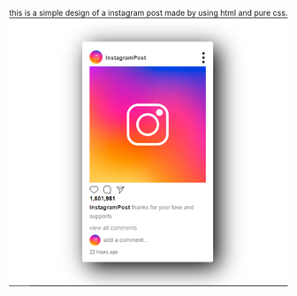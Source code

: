 this is a simple design of a instagram post made by using html and pure css.
![Alt text](<assets/img/instagram post.png>)
